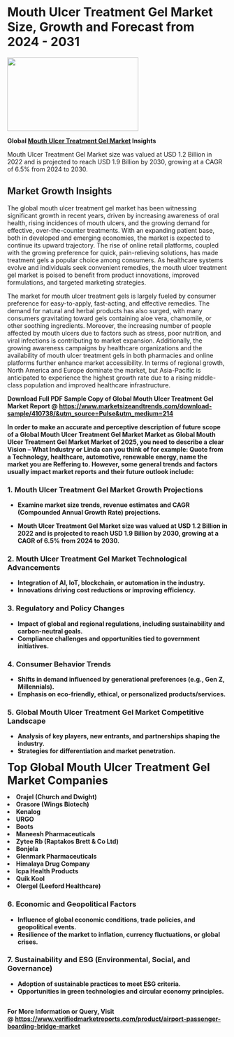 <H1>Mouth Ulcer Treatment Gel Market Size, Growth and Forecast from 2024 - 2031</H1><img class="aligncenter size-medium wp-image-584254" src="https://thirdeyenews.in/wp-content/uploads/2024/09/Global-Market-Research-300x168.jpeg" alt="" width="300" height="168" /><p><strong>Global&nbsp;<a href="https://www.marketsizeandtrends.com/download-sample/410738/&amp;utm_source=Pulse&amp;utm_medium=214">Mouth Ulcer Treatment Gel Market</a> Insights</strong></p><p>Mouth Ulcer Treatment Gel Market size was valued at USD 1.2 Billion in 2022 and is projected to reach USD 1.9 Billion by 2030, growing at a CAGR of 6.5% from 2024 to 2030.</p><p><h2>Market Growth Insights</h2> <p>The global mouth ulcer treatment gel market has been witnessing significant growth in recent years, driven by increasing awareness of oral health, rising incidences of mouth ulcers, and the growing demand for effective, over-the-counter treatments. With an expanding patient base, both in developed and emerging economies, the market is expected to continue its upward trajectory. The rise of online retail platforms, coupled with the growing preference for quick, pain-relieving solutions, has made treatment gels a popular choice among consumers. As healthcare systems evolve and individuals seek convenient remedies, the mouth ulcer treatment gel market is poised to benefit from product innovations, improved formulations, and targeted marketing strategies.</p> <p><strong></strong></p> <p>The market for mouth ulcer treatment gels is largely fueled by consumer preference for easy-to-apply, fast-acting, and effective remedies. The demand for natural and herbal products has also surged, with many consumers gravitating toward gels containing aloe vera, chamomile, or other soothing ingredients. Moreover, the increasing number of people affected by mouth ulcers due to factors such as stress, poor nutrition, and viral infections is contributing to market expansion. Additionally, the growing awareness campaigns by healthcare organizations and the availability of mouth ulcer treatment gels in both pharmacies and online platforms further enhance market accessibility. In terms of regional growth, North America and Europe dominate the market, but Asia-Pacific is anticipated to experience the highest growth rate due to a rising middle-class population and improved healthcare infrastructure. <p><strong></p><p><span class=""><strong>Download Full PDF Sample Copy of Global Mouth Ulcer Treatment Gel Market Report</strong> @ <a href="https://www.marketsizeandtrends.com/download-sample/410738/&amp;utm_source=Pulse&amp;utm_medium=214" target="_blank">https://www.marketsizeandtrends.com/download-sample/410738/&amp;utm_source=Pulse&amp;utm_medium=214</a></span></p><p>In order to make an accurate and perceptive description of future scope of a Global&nbsp;Mouth Ulcer Treatment Gel Market Market as Global&nbsp;Mouth Ulcer Treatment Gel Market Market of 2025, you need to describe a clear Vision &ndash; What Industry or Linda can you think of for example: Quote from a Technology, healthcare, automotive, renewable energy, name the market you are Reffering to. However, some general trends and factors usually impact market reports and their future outlook include:</p><h3>1.&nbsp;<strong>Mouth Ulcer Treatment Gel Market Growth Projections</strong></h3><ul><li>Examine market size trends, revenue estimates and CAGR (Compounded Annual Growth Rate) projections.</li><li><p>Mouth Ulcer Treatment Gel Market size was valued at USD 1.2 Billion in 2022 and is projected to reach USD 1.9 Billion by 2030, growing at a CAGR of 6.5% from 2024 to 2030.</p></li></ul><h3>2.&nbsp;<strong>Mouth Ulcer Treatment Gel Market Technological Advancements</strong></h3><ul><li>Integration of AI, IoT, blockchain, or automation in the industry.</li><li>Innovations driving cost reductions or improving efficiency.</li></ul><h3>3.&nbsp;<strong>Regulatory and Policy Changes</strong></h3><ul><li>Impact of global and regional regulations, including sustainability and carbon-neutral goals.</li><li>Compliance challenges and opportunities tied to government initiatives.</li></ul><h3>4.&nbsp;<strong>Consumer Behavior Trends</strong></h3><ul><li>Shifts in demand influenced by generational preferences (e.g., Gen Z, Millennials).</li><li>Emphasis on eco-friendly, ethical, or personalized products/services.</li></ul><h3>5.&nbsp;<strong>Global Mouth Ulcer Treatment Gel Market Competitive Landscape</strong></h3><ul><li>Analysis of key players, new entrants, and partnerships shaping the industry.</li><li>Strategies for differentiation and market penetration.</li></ul><p data-pm-slice="1 1 []"><span style="color: inherit; font-family: inherit; font-size: 25px;">Top Global Mouth Ulcer Treatment Gel Market Companies</span></p><div class="" data-test-id=""><p><li>Orajel (Church and Dwight)</li><li> Orasore (Wings Biotech)</li><li> Kenalog</li><li> URGO</li><li> Boots</li><li> Maneesh Pharmaceuticals</li><li> Zytee Rb (Raptakos Brett & Co Ltd)</li><li> Bonjela</li><li> Glenmark Pharmaceuticals</li><li> Himalaya Drug Company</li><li> Icpa Health Products</li><li> Quik Kool</li><li> Olergel (Leeford Healthcare)</li></p></div><h3>6.&nbsp;<strong>Economic and Geopolitical Factors</strong></h3><ul><li>Influence of global economic conditions, trade policies, and geopolitical events.</li><li>Resilience of the market to inflation, currency fluctuations, or global crises.</li></ul><h3>7.&nbsp;<strong>Sustainability and ESG (Environmental, Social, and Governance)</strong></h3><ul><li>Adoption of sustainable practices to meet ESG criteria.</li><li>Opportunities in green technologies and circular economy principles.</li></ul><h2><strong style="font-size: 14px;">For More Information or Query, Visit @&nbsp;</strong><a style="background-color: #ffffff; font-size: 14px;" href="https://www.marketsizeandtrends.com/report/mouth-ulcer-treatment-gel-market/" target="_blank">https://www.verifiedmarketreports.com/product/airport-passenger-boarding-bridge-market</a></h2>
